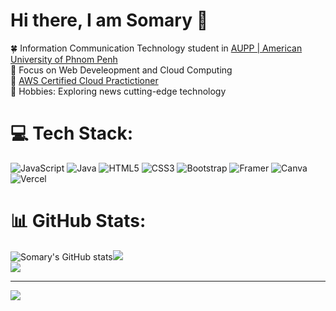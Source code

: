 # Hi there, I am Somary 👋
 🍀 Information Communication Technology student in [AUPP | American University of Phnom Penh](https://www.aupp.edu.kh/)</br> 
 🌾 Focus on Web Develeopment and Cloud Computing </br>
 🌻 [AWS Certified Cloud Practictioner](https://www.credly.com/badges/ac26d46d-2fc9-42fb-8b80-6f51273256f8/public_url)</br>
 🌺 Hobbies: Exploring news cutting-edge technology</br>





# 💻 Tech Stack:
![JavaScript](https://img.shields.io/badge/javascript-%23323330.svg?style=for-the-badge&logo=javascript&logoColor=%23F7DF1E) ![Java](https://img.shields.io/badge/java-%23ED8B00.svg?style=for-the-badge&logo=openjdk&logoColor=white) ![HTML5](https://img.shields.io/badge/html5-%23E34F26.svg?style=for-the-badge&logo=html5&logoColor=white) ![CSS3](https://img.shields.io/badge/css3-%231572B6.svg?style=for-the-badge&logo=css3&logoColor=white) ![Bootstrap](https://img.shields.io/badge/bootstrap-%238511FA.svg?style=for-the-badge&logo=bootstrap&logoColor=white) ![Framer](https://img.shields.io/badge/Framer-black?style=for-the-badge&logo=framer&logoColor=blue) ![Canva](https://img.shields.io/badge/Canva-%2300C4CC.svg?style=for-the-badge&logo=Canva&logoColor=white) ![Vercel](https://img.shields.io/badge/vercel-%23000000.svg?style=for-the-badge&logo=vercel&logoColor=white)


# 📊 GitHub Stats:
![Somary's GitHub stats](https://github-readme-stats.vercel.app/api?username=chhumsomary11&show_icons=true&theme=synthwave)![](https://nirzak-streak-stats.vercel.app/?user=chhumsomary11&theme=dark&hide_border=false)</br>
![](https://github-readme-stats.vercel.app/api/top-langs/?username=chhumsomary11&&show_icons=true&theme=synthwave_border=false&include_all_commits=false&count_private=false&layout=compact)</br>

---
[![](https://visitcount.itsvg.in/api?id=chhumsomary11&show_icons=true&theme=synthwave&color=1)](https://visitcount.itsvg.in)</br>

<!-- Proudly created with GPRM ( https://gprm.itsvg.in ) -->
